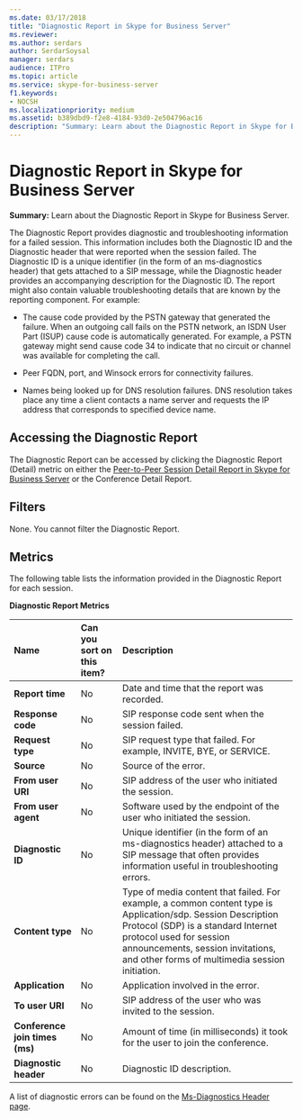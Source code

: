 ```yaml
---
ms.date: 03/17/2018
title: "Diagnostic Report in Skype for Business Server"
ms.reviewer: 
ms.author: serdars
author: SerdarSoysal
manager: serdars
audience: ITPro
ms.topic: article
ms.service: skype-for-business-server
f1.keywords:
- NOCSH
ms.localizationpriority: medium
ms.assetid: b389dbd9-f2e8-4184-93d0-2e504796ac16
description: "Summary: Learn about the Diagnostic Report in Skype for Business Server."
---
```


# Diagnostic Report in Skype for Business Server
 
**Summary:** Learn about the Diagnostic Report in Skype for Business Server.
  
The Diagnostic Report provides diagnostic and troubleshooting information for a failed session. This information includes both the Diagnostic ID and the Diagnostic header that were reported when the session failed. The Diagnostic ID is a unique identifier (in the form of an ms-diagnostics header) that gets attached to a SIP message, while the Diagnostic header provides an accompanying description for the Diagnostic ID. The report might also contain valuable troubleshooting details that are known by the reporting component. For example:
  
- The cause code provided by the PSTN gateway that generated the failure. When an outgoing call fails on the PSTN network, an ISDN User Part (ISUP) cause code is automatically generated. For example, a PSTN gateway might send cause code 34 to indicate that no circuit or channel was available for completing the call.
    
- Peer FQDN, port, and Winsock errors for connectivity failures.
    
- Names being looked up for DNS resolution failures. DNS resolution takes place any time a client contacts a name server and requests the IP address that corresponds to specified device name.
    
## Accessing the Diagnostic Report

The Diagnostic Report can be accessed by clicking the Diagnostic Report (Detail) metric on either the [Peer-to-Peer Session Detail Report in Skype for Business Server](peer-to-peer-session-detail-report.md) or the Conference Detail Report.
  
## Filters

None. You cannot filter the Diagnostic Report.
  
## Metrics

The following table lists the information provided in the Diagnostic Report for each session.
  
**Diagnostic Report Metrics**

|**Name**|**Can you sort on this item?**|**Description**|
|:-----|:-----|:-----|
|**Report time** <br/> |No  <br/> |Date and time that the report was recorded.  <br/> |
|**Response code** <br/> |No  <br/> |SIP response code sent when the session failed.  <br/> |
|**Request type** <br/> |No  <br/> |SIP request type that failed. For example, INVITE, BYE, or SERVICE.  <br/> |
|**Source** <br/> |No  <br/> |Source of the error.  <br/> |
|**From user URI** <br/> |No  <br/> |SIP address of the user who initiated the session.  <br/> |
|**From user agent** <br/> |No  <br/> |Software used by the endpoint of the user who initiated the session.  <br/> |
|**Diagnostic ID** <br/> |No  <br/> |Unique identifier (in the form of an ms-diagnostics header) attached to a SIP message that often provides information useful in troubleshooting errors.  <br/> |
|**Content type** <br/> |No  <br/> |Type of media content that failed. For example, a common content type is Application/sdp. Session Description Protocol (SDP) is a standard Internet protocol used for session announcements, session invitations, and other forms of multimedia session initiation.  <br/> |
|**Application** <br/> |No  <br/> |Application involved in the error.  <br/> |
|**To user URI** <br/> |No  <br/> |SIP address of the user who was invited to the session.  <br/> |
|**Conference join times (ms)** <br/> |No  <br/> |Amount of time (in milliseconds) it took for the user to join the conference.  <br/> |
|**Diagnostic header** <br/> |No  <br/> |Diagnostic ID description.  <br/> |
   
A list of diagnostic errors can be found on the [Ms-Diagnostics Header page](/openspecs/office_protocols/ms-ocer/f6787b39-0842-43ca-94a2-6afadda5f0a3).

